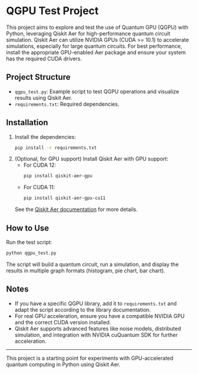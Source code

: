 # QGPU Test Project

This project aims to explore and test the use of Quantum GPU (QGPU) with Python, leveraging Qiskit Aer for high-performance quantum circuit simulation. Qiskit Aer can utilize NVIDIA GPUs (CUDA >= 10.1) to accelerate simulations, especially for large quantum circuits. For best performance, install the appropriate GPU-enabled Aer package and ensure your system has the required CUDA drivers.

## Project Structure
- `qgpu_test.py`: Example script to test QGPU operations and visualize results using Qiskit Aer.
- `requirements.txt`: Required dependencies.

## Installation
1. Install the dependencies:
   ```bash
   pip install -r requirements.txt
   ```
2. (Optional, for GPU support) Install Qiskit Aer with GPU support:
   - For CUDA 12:
     ```bash
     pip install qiskit-aer-gpu
     ```
   - For CUDA 11:
     ```bash
     pip install qiskit-aer-gpu-cu11
     ```
   See the [Qiskit Aer documentation](https://qiskit.org/ecosystem/aer/) for more details.

## How to Use
Run the test script:
```bash
python qgpu_test.py
```
The script will build a quantum circuit, run a simulation, and display the results in multiple graph formats (histogram, pie chart, bar chart).

## Notes
- If you have a specific QGPU library, add it to `requirements.txt` and adapt the script according to the library documentation.
- For real GPU acceleration, ensure you have a compatible NVIDIA GPU and the correct CUDA version installed.
- Qiskit Aer supports advanced features like noise models, distributed simulation, and integration with NVIDIA cuQuantum SDK for further acceleration.

---

This project is a starting point for experiments with GPU-accelerated quantum computing in Python using Qiskit Aer.